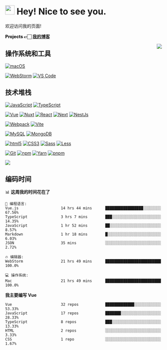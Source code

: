# <img src="https://emojis.slackmojis.com/emojis/images/1531849430/4246/blob-sunglasses.gif?1531849430" width="30"/> Hey! Nice to see you.

欢迎访问我的页面!

<p style="font-weight:800;">
    Projects 👉🏻
    <a href="https://blog.fassr.com/">我的博客</a> 
  </p>



<a href="https://github.com/sunpm">
  <img align="right" src="https://metrics.lecoq.io/sunpm?template=classic&base.activity=0&base.community=0&base.repositories=0&base.metadata=0&isocalendar=1&base=header%2C%20activity%2C%20community%2C%20repositories%2C%20metadata&base.indepth=false&base.hireable=false&isocalendar=false&isocalendar.duration=full-year&config.timezone=Asia%2FShanghai">
</a>

## 操作系统和工具

[![macOS](https://img.shields.io/badge/macOS-Monterey-000000?style=flat-square&logo=apple)](https://www.apple.com/macos/monterey/)

[![WebStorm](https://img.shields.io/badge/IDE-WebStorm-000000?style=flat-square&logo=WebStorm)](https://www.jetbrains.com/webstorm/)
[![VS Code](https://img.shields.io/badge/IDE-VSCode-007ACC?style=flat-square&logo=Visual-studio-code)](https://code.visualstudio.com/)

## 技术堆栈

[![JavaScript](https://img.shields.io/badge/-JavaScript-F7DF1E?style=flat-square&logo=javascript&logoColor=000000&labelColor=%23F7DF1C&color=%23FFCE5A)](https://www.javascript.com/)
[![TypeScript](https://img.shields.io/badge/-TypeScript-3178C6?style=flat-square&logo=typescript&logoColor=ffffff)](https://www.typescriptlang.org/)

[![Vue](https://img.shields.io/badge/-Vue-4FC08D?style=flat-square&logo=vue.js&logoColor=ffffff)](https://vuejs.org/)
[![Nuxt](https://img.shields.io/badge/-Nuxt-00DC82?style=flat-square&logo=nuxt.js&logoColor=ffffff)](https://nuxtjs.org/)
[![React](https://img.shields.io/badge/-React-61DAFB?style=flat-square&logo=react&logoColor=ffffff)](https://reactjs.org/)
[![Next](https://img.shields.io/badge/-Next-000000?style=flat-square&logo=next.js&logoColor=ffffff)](https://nextjs.org/)
[![NestJs](https://img.shields.io/badge/-NestJs-E0234E?style=flat-square&logo=nestjs&logoColor=ffffff)](https://nestjs.com/)

[![Webpack](https://img.shields.io/badge/-Webpack-8DD6F9?style=flat-square&logo=webpack&logoColor=ffffff)](https://webpack.js.org/)
[![Vite](https://img.shields.io/badge/-Vite-646CFF?style=flat-square&logo=Vite&logoColor=ffffff)](https://vitejs.dev/)

[![MySQL](https://img.shields.io/badge/-MySQL-4479A1?style=flat-square&logo=MySQL&logoColor=ffffff)](https://www.mysql.com/)
[![MongoDB](https://img.shields.io/badge/-MongoDB-47A248?style=flat-square&logo=MongoDB&logoColor=ffffff)](https://www.mongodb.com/)

[![html5](https://img.shields.io/badge/-HTML5-E34F26?style=flat-square&logo=html5&logoColor=ffffff)](https://www.w3schools.com/html/)
[![CSS3](https://img.shields.io/badge/-CSS3-1572B6?style=flat-square&logo=CSS3&logoColor=ffffff)](https://www.w3schools.com/css/)
[![Sass](https://img.shields.io/badge/-Sass-CC6699?style=flat-square&logo=sass&logoColor=ffffff)](https://sass-lang.com/)
[![Less](https://img.shields.io/badge/-Less-1D365D?style=flat-square&logo=Less&logoColor=ffffff)](https://less.bootcss.com/)

[![Git](https://img.shields.io/badge/-Git-%23F05032?style=flat-square&logo=git&logoColor=%23ffffff)](https://git-scm.com/)
[![npm](https://img.shields.io/badge/-NPM-CB3837?style=flat-square&logo=npm&logoColor=ffffff)](http://npmjs.com/)
[![Yarn](https://img.shields.io/badge/-Yarn-2C8EBB?style=flat-square&logo=Yarn&logoColor=ffffff)](https://yarnpkg.com/)
[![pnpm](https://img.shields.io/badge/-pnpm-f69220?style=flat-square&logo=pnpm&logoColor=ffffff)](https://pnpm.io/)


<img src="https://count.getloli.com/get/@:sunpm">

## 编码时间

<!--START_SECTION:waka-->
📊 **这周我的时间花在了** 

```text
💬 编程语言: 
Vue.js                   14 hrs 44 mins      █████████████████░░░░░░░░   67.56% 
TypeScript               3 hrs 7 mins        ███░░░░░░░░░░░░░░░░░░░░░░   14.35% 
JavaScript               1 hr 52 mins        ██░░░░░░░░░░░░░░░░░░░░░░░   8.57% 
Markdown                 1 hr 18 mins        █░░░░░░░░░░░░░░░░░░░░░░░░   6.03% 
JSON                     35 mins             ░░░░░░░░░░░░░░░░░░░░░░░░░   2.72%

🔥 编辑器: 
WebStorm                 21 hrs 49 mins      █████████████████████████   100.0%

💻 操作系统: 
Mac                      21 hrs 49 mins      █████████████████████████   100.0%

```

**我主要编写 Vue** 

```text
Vue                      32 repos            █████████████░░░░░░░░░░░░   53.33% 
JavaScript               17 repos            ███████░░░░░░░░░░░░░░░░░░   28.33% 
TypeScript               8 repos             ███░░░░░░░░░░░░░░░░░░░░░░   13.33% 
HTML                     2 repos             ░░░░░░░░░░░░░░░░░░░░░░░░░   3.33% 
CSS                      1 repo              ░░░░░░░░░░░░░░░░░░░░░░░░░   1.67%

```



<!--END_SECTION:waka-->


